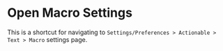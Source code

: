 # Open Macro Settings

This is a shortcut for navigating to `Settings/Preferences > Actionable > Text > Macro` settings page.
